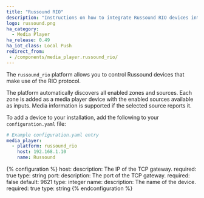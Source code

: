```yaml
---
title: "Russound RIO"
description: "Instructions on how to integrate Russound RIO devices into Home Assistant."
logo: russound.png
ha_category:
  - Media Player
ha_release: 0.49
ha_iot_class: Local Push
redirect_from:
 - /components/media_player.russound_rio/
---
```


The `russound_rio` platform allows you to control Russound devices that make use of the RIO protocol.

The platform automatically discovers all enabled zones and sources. Each zone is added as a media player device with the enabled sources available as inputs. Media information is supported if the selected source reports it.

To add a device to your installation, add the following to your `configuration.yaml` file:

```yaml
# Example configuration.yaml entry
media_player:
  - platform: russound_rio
    host: 192.168.1.10
    name: Russound
```

{% configuration %}
host:
  description: The IP of the TCP gateway.
  required: true
  type: string
port:
  description: The port of the TCP gateway.
  required: false
  default: 9621
  type: integer
name:
  description: The name of the device.
  required: true
  type: string
{% endconfiguration %}
